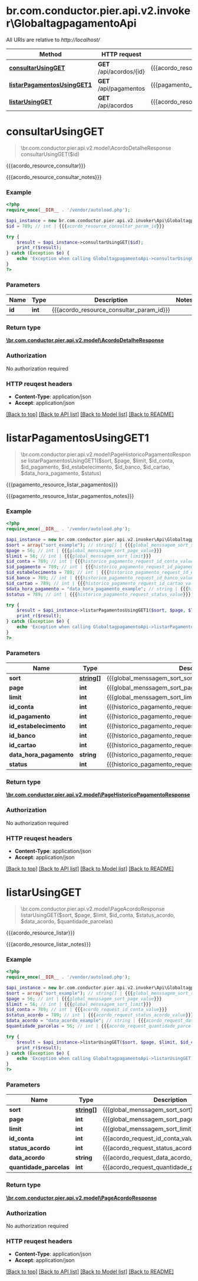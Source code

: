 # br.com.conductor.pier.api.v2.invoker\GlobaltagpagamentoApi

All URIs are relative to *http://localhost/*

Method | HTTP request | Description
------------- | ------------- | -------------
[**consultarUsingGET**](GlobaltagpagamentoApi.md#consultarUsingGET) | **GET** /api/acordos/{id} | {{{acordo_resource_consultar}}}
[**listarPagamentosUsingGET1**](GlobaltagpagamentoApi.md#listarPagamentosUsingGET1) | **GET** /api/pagamentos | {{{pagamento_resource_listar_pagamentos}}}
[**listarUsingGET**](GlobaltagpagamentoApi.md#listarUsingGET) | **GET** /api/acordos | {{{acordo_resource_listar}}}


# **consultarUsingGET**
> \br.com.conductor.pier.api.v2.model\AcordoDetalheResponse consultarUsingGET($id)

{{{acordo_resource_consultar}}}

{{{acordo_resource_consultar_notes}}}

### Example 
```php
<?php
require_once(__DIR__ . '/vendor/autoload.php');

$api_instance = new br.com.conductor.pier.api.v2.invoker\Api\GlobaltagpagamentoApi();
$id = 789; // int | {{{acordo_resource_consultar_param_id}}}

try { 
    $result = $api_instance->consultarUsingGET($id);
    print_r($result);
} catch (Exception $e) {
    echo 'Exception when calling GlobaltagpagamentoApi->consultarUsingGET: ', $e->getMessage(), "\n";
}
?>
```

### Parameters

Name | Type | Description  | Notes
------------- | ------------- | ------------- | -------------
 **id** | **int**| {{{acordo_resource_consultar_param_id}}} | 

### Return type

[**\br.com.conductor.pier.api.v2.model\AcordoDetalheResponse**](AcordoDetalheResponse.md)

### Authorization

No authorization required

### HTTP reuqest headers

 - **Content-Type**: application/json
 - **Accept**: application/json

[[Back to top]](#) [[Back to API list]](../README.md#documentation-for-api-endpoints) [[Back to Model list]](../README.md#documentation-for-models) [[Back to README]](../README.md)

# **listarPagamentosUsingGET1**
> \br.com.conductor.pier.api.v2.model\PageHistoricoPagamentoResponse listarPagamentosUsingGET1($sort, $page, $limit, $id_conta, $id_pagamento, $id_estabelecimento, $id_banco, $id_cartao, $data_hora_pagamento, $status)

{{{pagamento_resource_listar_pagamentos}}}

{{{pagamento_resource_listar_pagamentos_notes}}}

### Example 
```php
<?php
require_once(__DIR__ . '/vendor/autoload.php');

$api_instance = new br.com.conductor.pier.api.v2.invoker\Api\GlobaltagpagamentoApi();
$sort = array("sort_example"); // string[] | {{{global_menssagem_sort_sort}}}
$page = 56; // int | {{{global_menssagem_sort_page_value}}}
$limit = 56; // int | {{{global_menssagem_sort_limit}}}
$id_conta = 789; // int | {{{historico_pagamento_request_id_conta_value}}}
$id_pagamento = 789; // int | {{{historico_pagamento_request_id_pagamento_value}}}
$id_estabelecimento = 789; // int | {{{historico_pagamento_request_id_estabelecimento_value}}}
$id_banco = 789; // int | {{{historico_pagamento_request_id_banco_value}}}
$id_cartao = 789; // int | {{{historico_pagamento_request_id_cartao_value}}}
$data_hora_pagamento = "data_hora_pagamento_example"; // string | {{{historico_pagamento_request_data_hora_pagamento_value}}}
$status = 789; // int | {{{historico_pagamento_request_status_value}}}

try { 
    $result = $api_instance->listarPagamentosUsingGET1($sort, $page, $limit, $id_conta, $id_pagamento, $id_estabelecimento, $id_banco, $id_cartao, $data_hora_pagamento, $status);
    print_r($result);
} catch (Exception $e) {
    echo 'Exception when calling GlobaltagpagamentoApi->listarPagamentosUsingGET1: ', $e->getMessage(), "\n";
}
?>
```

### Parameters

Name | Type | Description  | Notes
------------- | ------------- | ------------- | -------------
 **sort** | [**string[]**](string.md)| {{{global_menssagem_sort_sort}}} | [optional] 
 **page** | **int**| {{{global_menssagem_sort_page_value}}} | [optional] 
 **limit** | **int**| {{{global_menssagem_sort_limit}}} | [optional] 
 **id_conta** | **int**| {{{historico_pagamento_request_id_conta_value}}} | [optional] 
 **id_pagamento** | **int**| {{{historico_pagamento_request_id_pagamento_value}}} | [optional] 
 **id_estabelecimento** | **int**| {{{historico_pagamento_request_id_estabelecimento_value}}} | [optional] 
 **id_banco** | **int**| {{{historico_pagamento_request_id_banco_value}}} | [optional] 
 **id_cartao** | **int**| {{{historico_pagamento_request_id_cartao_value}}} | [optional] 
 **data_hora_pagamento** | **string**| {{{historico_pagamento_request_data_hora_pagamento_value}}} | [optional] 
 **status** | **int**| {{{historico_pagamento_request_status_value}}} | [optional] 

### Return type

[**\br.com.conductor.pier.api.v2.model\PageHistoricoPagamentoResponse**](PageHistoricoPagamentoResponse.md)

### Authorization

No authorization required

### HTTP reuqest headers

 - **Content-Type**: application/json
 - **Accept**: application/json

[[Back to top]](#) [[Back to API list]](../README.md#documentation-for-api-endpoints) [[Back to Model list]](../README.md#documentation-for-models) [[Back to README]](../README.md)

# **listarUsingGET**
> \br.com.conductor.pier.api.v2.model\PageAcordoResponse listarUsingGET($sort, $page, $limit, $id_conta, $status_acordo, $data_acordo, $quantidade_parcelas)

{{{acordo_resource_listar}}}

{{{acordo_resource_listar_notes}}}

### Example 
```php
<?php
require_once(__DIR__ . '/vendor/autoload.php');

$api_instance = new br.com.conductor.pier.api.v2.invoker\Api\GlobaltagpagamentoApi();
$sort = array("sort_example"); // string[] | {{{global_menssagem_sort_sort}}}
$page = 56; // int | {{{global_menssagem_sort_page_value}}}
$limit = 56; // int | {{{global_menssagem_sort_limit}}}
$id_conta = 789; // int | {{{acordo_request_id_conta_value}}}
$status_acordo = 789; // int | {{{acordo_request_status_acordo_value}}}
$data_acordo = "data_acordo_example"; // string | {{{acordo_request_data_acordo_value}}}
$quantidade_parcelas = 56; // int | {{{acordo_request_quantidade_parcelas_value}}}

try { 
    $result = $api_instance->listarUsingGET($sort, $page, $limit, $id_conta, $status_acordo, $data_acordo, $quantidade_parcelas);
    print_r($result);
} catch (Exception $e) {
    echo 'Exception when calling GlobaltagpagamentoApi->listarUsingGET: ', $e->getMessage(), "\n";
}
?>
```

### Parameters

Name | Type | Description  | Notes
------------- | ------------- | ------------- | -------------
 **sort** | [**string[]**](string.md)| {{{global_menssagem_sort_sort}}} | [optional] 
 **page** | **int**| {{{global_menssagem_sort_page_value}}} | [optional] 
 **limit** | **int**| {{{global_menssagem_sort_limit}}} | [optional] 
 **id_conta** | **int**| {{{acordo_request_id_conta_value}}} | [optional] 
 **status_acordo** | **int**| {{{acordo_request_status_acordo_value}}} | [optional] 
 **data_acordo** | **string**| {{{acordo_request_data_acordo_value}}} | [optional] 
 **quantidade_parcelas** | **int**| {{{acordo_request_quantidade_parcelas_value}}} | [optional] 

### Return type

[**\br.com.conductor.pier.api.v2.model\PageAcordoResponse**](PageAcordoResponse.md)

### Authorization

No authorization required

### HTTP reuqest headers

 - **Content-Type**: application/json
 - **Accept**: application/json

[[Back to top]](#) [[Back to API list]](../README.md#documentation-for-api-endpoints) [[Back to Model list]](../README.md#documentation-for-models) [[Back to README]](../README.md)

